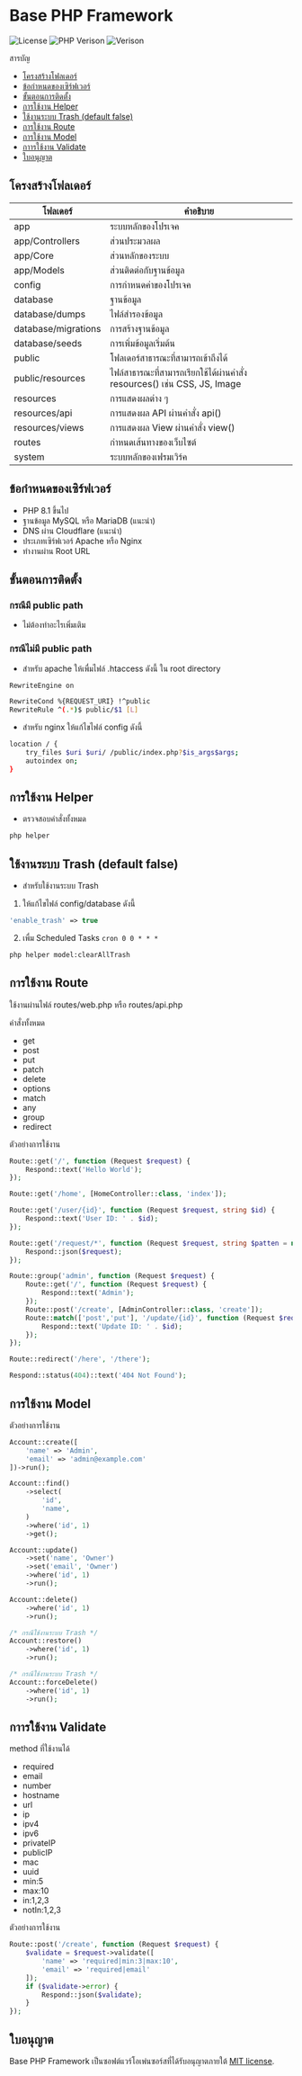 # Base PHP Framework

<p align="left">
<img src="https://img.shields.io/github/license/petergamez/base-php-framework" alt="License">
<img src="https://img.shields.io/badge/php->= 8.1-8892BF.svg?logo=php" alt="PHP Verison">
<img src="https://img.shields.io/badge/version-1.0.0-4AC51C.svg" alt="Verison">
</p>

สารบัญ
- [โครงสร้างโฟลเดอร์](#โครงสร้างโฟลเดอร์)
- [ข้อกำหนดของเซิร์ฟเวอร์](#ข้อกำหนดของเซิร์ฟเวอร์)
- [ขั้นตอนการติดตั้ง](#ขั้นตอนการติดตั้ง)
- [การใช้งาน Helper](#การใช้งาน-helper)
- [ใช้งานระบบ Trash (default false)](#ใช้งานระบบ-trash-default-false)
- [การใช้งาน Route](#การใช้งาน-route)
- [การใช้งาน Model](#การใช้งาน-model)
- [กาารใช้งาน Validate](#กาารใช้งาน-validate)
- [ใบอนุญาต](#ใบอนุญาต)

## โครงสร้างโฟลเดอร์
| โฟลเดอร์             | คำอธิบาย 
| ------------------- | -------------------
| app                 | ระบบหลักของโปรเจค 
| app/Controllers     | ส่วนประมวลผล
| app/Core            | ส่วนหลักของระบบ
| app/Models          | ส่วนติดต่อกับฐานข้อมูล
| config              | การกำหนดค่าของโปรเจค
| database            | ฐานข้อมูล
| database/dumps      | ไฟล์สำรองข้อมูล
| database/migrations | การสร้างฐานข้อมูล
| database/seeds      | การเพิ่มข้อมูลเริ่มต้น
| public              | โฟลเดอร์สาธารณะที่สามารถเข้าถึงได้
| public/resources    | ไฟล์สาธารณะที่สามารถเรียกใช้ได้ผ่านคำสั่ง resources() เช่น CSS, JS, Image
| resources           | การแสดงผลต่าง ๆ
| resources/api       | การแสดงผล API ผ่านคำสั่ง api()
| resources/views     | การแสดงผล View ผ่านคำสั่ง view()
| routes              | กำหนดเส้นทางของเว็บไซต์
| system              | ระบบหลักของเฟรมเวิร์ค

## ข้อกำหนดของเซิร์ฟเวอร์
- PHP 8.1 ขึ้นไป
- ฐานข้อมูล MySQL หรือ MariaDB (แนะนำ)
- DNS ผ่าน Cloudflare (แนะนำ)
- ประเภทเซิร์ฟเวอร์ Apache หรือ Nginx
- ทำงานผ่าน Root URL

## ขั้นตอนการติดตั้ง

### กรณีมี public path
- ไม่ต้องทำอะไรเพิ่มเติม

### กรณีไม่มี public path
- สำหรับ apache ให้เพื่มไฟล์ .htaccess ดังนี้ ใน root directory
```bash
RewriteEngine on

RewriteCond %{REQUEST_URI} !^public
RewriteRule ^(.*)$ public/$1 [L]
```
- สำหรับ nginx ให้แก้ไขไฟล์ config ดังนี้
```bash
location / {
    try_files $uri $uri/ /public/index.php?$is_args$args;
    autoindex on;
}
```

## การใช้งาน Helper
- ตรวจสอบคำสั่งทั้งหมด
```bash
php helper
```

## ใช้งานระบบ Trash (default false)
- สำหรับใช้งานระบบ Trash
1. ให้แก้ไขไฟล์ config/database ดังนี้
```php
'enable_trash' => true
```
2. เพื่ม Scheduled Tasks `cron 0 0 * * *`
```bash
php helper model:clearAllTrash
```

## การใช้งาน Route
ใช้งานผ่านไฟล์ routes/web.php หรือ routes/api.php

คำสั่งทั้งหมด
- get
- post
- put
- patch
- delete
- options
- match
- any
- group
- redirect

ตัวอย่างการใช้งาน
```php
Route::get('/', function (Request $request) {
    Respond::text('Hello World');
});

Route::get('/home', [HomeController::class, 'index']);

Route::get('/user/{id}', function (Request $request, string $id) {
    Respond::text('User ID: ' . $id);
});

Route::get('/request/*', function (Request $request, string $patten = null) {
    Respond::json($request);
});

Route::group('admin', function (Request $request) {
    Route::get('/', function (Request $request) {
        Respond::text('Admin');
    });
    Route::post('/create', [AdminController::class, 'create']);
    Route::match(['post','put'], '/update/{id}', function (Request $request, string $id) {
        Respond::text('Update ID: ' . $id);
    });
});

Route::redirect('/here', '/there');

Respond::status(404)::text('404 Not Found');
```

## การใช้งาน Model
ตัวอย่างการใช้งาน
```php
Account::create([
    'name' => 'Admin',
    'email' => 'admin@example.com'
])->run();

Account::find()
    ->select(
        'id',
        'name',
    )
    ->where('id', 1)
    ->get();

Account::update()
    ->set('name', 'Owner')
    ->set('email', 'Owner')
    ->where('id', 1)
    ->run();

Account::delete()
    ->where('id', 1)
    ->run();

/* กรณีใช้งานระบบ Trash */
Account::restore()
    ->where('id', 1)
    ->run();

/* กรณีใช้งานระบบ Trash */
Account::forceDelete()
    ->where('id', 1)
    ->run();
```

## กาารใช้งาน Validate
method ที่ใช้งานได้
- required
- email
- number
- hostname
- url
- ip
- ipv4
- ipv6
- privateIP
- publicIP
- mac
- uuid
- min:5
- max:10
- in:1,2,3
- notIn:1,2,3

ตัวอย่างการใช้งาน
```php
Route::post('/create', function (Request $request) {
    $validate = $request->validate([
        'name' => 'required|min:3|max:10',
        'email' => 'required|email'
    ]);
    if ($validate->error) {
        Respond::json($validate);
    }
});
```

## ใบอนุญาต
Base PHP Framework เป็นซอฟต์แวร์โอเพ่นซอร์สที่ได้รับอนุญาตภายใต้ [MIT license](LICENSE).